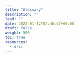 ```yaml
---
title: "Glossary"
description: ""
lead: ""
date: 2022-01-12T02:48:57+00:00
draft: false
weight: 500
toc: true
resources:
  - src:
---
```

